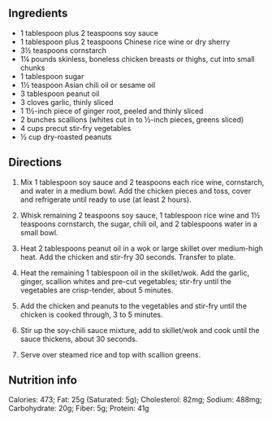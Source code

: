 <div id="wikitext">

<span id="ingredients"></span>

Ingredients
-----------

-   1 tablespoon plus 2 teaspoons soy sauce
-   1 tablespoon plus 2 teaspoons Chinese rice wine or dry sherry
-   3½ teaspoons cornstarch
-   1¼ pounds skinless, boneless chicken breasts or thighs, cut into
    small chunks
-   1 tablespoon sugar
-   1½ teaspoon Asian chili oil or sesame oil
-   3 tablespoon peanut oil
-   3 cloves garlic, thinly sliced
-   1 1½-inch piece of ginger root, peeled and thinly sliced
-   2 bunches scallions (whites cut in to ½-inch pieces, greens sliced)
-   4 cups precut stir-fry vegetables
-   ½ cup dry-roasted peanuts

<span id="directions"></span>

Directions
----------

1.  Mix 1 tablespoon soy sauce and 2 teaspoons each rice wine,
    cornstarch, and water in a medium bowl. Add the chicken pieces and
    toss, cover and refrigerate until ready to use (at least 2 hours).
    <div class="vspace">

    </div>

2.  Whisk remaining 2 teaspoons soy sauce, 1 tablespoon rice wine and 1½
    teaspoons cornstarch, the sugar, chili oil, and 2 tablespoons water
    in a small bowl.
    <div class="vspace">

    </div>

3.  Heat 2 tablespoons peanut oil in a wok or large skillet over
    medium-high heat. Add the chicken and stir-fry 30 seconds. Transfer
    to plate.
    <div class="vspace">

    </div>

4.  Heat the remaining 1 tablespoon oil in the skillet/wok. Add the
    garlic, ginger, scallion whites and pre-cut vegetables; stir-fry
    until the vegetables are crisp-tender, about 5 minutes.
    <div class="vspace">

    </div>

5.  Add the chicken and peanuts to the vegetables and stir-fry until the
    chicken is cooked through, 3 to 5 minutes.
    <div class="vspace">

    </div>

6.  Stir up the soy-chili sauce mixture, add to skillet/wok and cook
    until the sauce thickens, about 30 seconds.
    <div class="vspace">

    </div>

7.  Serve over steamed rice and top with scallion greens.

<span id="nutrition"></span>

Nutrition info
--------------

Calories: 473; Fat: 25g (Saturated: 5g); Cholesterol: 82mg; Sodium:
488mg; Carbohydrate: 20g; Fiber: 5g; Protein: 41g

<div class="vspace">

</div>

<div style="display: none;">

Summary:A different version of this great Asian dish
Parent:(Recipes.)<span
class="wikiword">[MainDishes](http://wiki.tamouse.org?n=Recipes.MainDishes?action=print)</span>
<span
class="wikiword">[IncludeMe](http://wiki.tamouse.org?n=Recipes.IncludeMe?action=edit)[?](http://wiki.tamouse.org?n=Recipes.IncludeMe?action=edit)</span>:[Recipes.MainDishes](http://wiki.tamouse.org?n=Recipes.MainDishes?action=print)
Source: Food Network Magazine, October 2012, page 90
Categories:[Recipes](http://wiki.tamouse.org?n=Category.Recipes),[MainDish](http://wiki.tamouse.org?n=Category.MainDish),[AsianCuisine](http://wiki.tamouse.org?n=Category.AsianCuisine)
Tags: kung-pao, chicken

</div>

</div>
